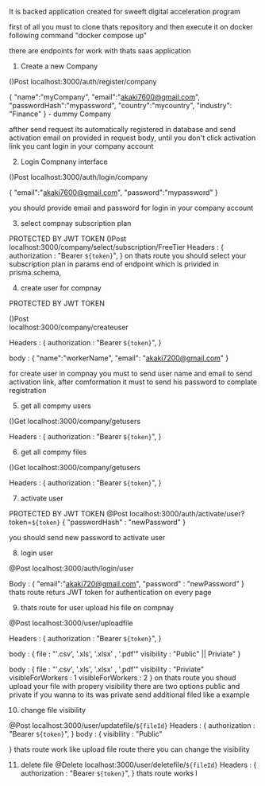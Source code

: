 It is backed application created for sweeft digital acceleration program 

first of all you must to clone thats repository and then execute it on docker following command  "docker compose up"

there are endpoints  for work with thats saas application

1) Create a  new Company 

()Post
localhost:3000/auth/register/company

{
    "name":"myCompany",
    "email":"akaki7600@gmail.com",
    "passwordHash":"mypassword",
    "country":"mycountry",
    "industry": "Finance"
} - dummy Company

afther send request its automatically registered in database and send activation email on provided in  request body,
until you don't click activation link you cant login in your company account


2) Login Compnany interface 

()Post
localhost:3000/auth/login/company

{
    "email":"akaki7600@gmail.com",
    "password":"mypassword"
}

you should provide email and password for login in your company account

3) select compnay subscription plan 


PROTECTED BY JWT TOKEN
()Post
localhost:3000/company/select/subscription/FreeTier
Headers : {
    authorization : "Bearer `${token}`",
}
on thats route you should select your subscription plan in params end of endpoint which is privided in prisma.schema,



4) create user for compnay

PROTECTED BY JWT TOKEN 

()Post  
localhost:3000/company/createuser

Headers : {
    authorization : "Bearer `${token}`",
}

body : {
    "name":"workerName",
    "email": "akaki7200@gmail.com"
}

for create user in compnay you must to send user name and email to send activation link, after comformation it must to send his password  to complate registration



5) get all compmy users 

()Get
localhost:3000/company/getusers

Headers : {
    authorization : "Bearer `${token}`",
}


6) get all compmy files 

()Get
localhost:3000/company/getusers

Headers : {
    authorization : "Bearer `${token}`",
}


7) activate user 

PROTECTED BY JWT TOKEN 
@Post 
localhost:3000/auth/activate/user?token=`${token}`
{
    "passwordHash" : "newPassword"
}

you should send new password to activate user 


8) login user

@Post 
localhost:3000/auth/login/user

Body : {
    "email":"akaki720@gmail.com",
    "password" : "newPassword"
}
thats route returs JWT token for authentication on every page 


9) thats route  for user upload his file on compnay

@Post
localhost:3000/user/uploadfile

Headers : {
    authorization : "Bearer `${token}`",
}

body : {
    file : "'.csv', '.xls', '.xlsx' , '.pdf'"
    visibility : "Public" || Priviate" 
}

body : {
    file : "'.csv', '.xls', '.xlsx' , '.pdf'"
    visibility : "Priviate" 
    visibleForWorkers : 1
    visibleForWorkers : 2
}
on thats route you shoud upload your file with propery visibility there are two options public and private if you wanna to its was 
private send additional filed like a example 

10) change file visibility

@Post
localhost:3000/user/updatefile/`${fileId}`
Headers : {
    authorization : "Bearer `${token}`",
}
body : {
    visibility : "Public" 

}
thats route work like upload file route there you can change the visibility 


11) delete file 
@Delete
localhost:3000/user/deletefile/`${fileId}`
Headers : {
    authorization : "Bearer `${token}`",
}
thats route works l